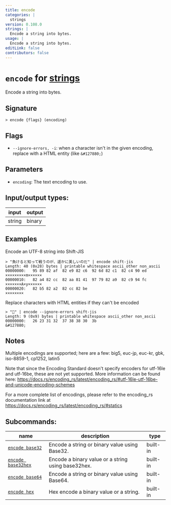 ```yaml
---
title: encode
categories: |
  strings
version: 0.108.0
strings: |
  Encode a string into bytes.
usage: |
  Encode a string into bytes.
editLink: false
contributors: false
---
```

<!-- This file is automatically generated. Please edit the command in https://github.com/nushell/nushell instead. -->

# `encode` for [strings](/commands/categories/strings.md)

<div class='command-title'>Encode a string into bytes.</div>

## Signature

```> encode {flags} (encoding)```

## Flags

 -  `--ignore-errors, -i`: when a character isn't in the given encoding, replace with a HTML entity (like `&#127880;`)

## Parameters

 -  `encoding`: The text encoding to use.


## Input/output types:

| input  | output |
| ------ | ------ |
| string | binary |
## Examples

Encode an UTF-8 string into Shift-JIS
```nu
> "負けると知って戦うのが、遥かに美しいのだ" | encode shift-jis
Length: 40 (0x28) bytes | printable whitespace ascii_other non_ascii
00000000:   95 89 82 af  82 e9 82 c6  92 6d 82 c1  82 c4 90 ed   ×××××××××m××××××
00000010:   82 a4 82 cc  82 aa 81 41  97 79 82 a9  82 c9 94 fc   ×××××××A×y××××××
00000020:   82 b5 82 a2  82 cc 82 be                             ××××××××

```

Replace characters with HTML entities if they can't be encoded
```nu
> "🎈" | encode --ignore-errors shift-jis
Length: 9 (0x9) bytes | printable whitespace ascii_other non_ascii
00000000:   26 23 31 32  37 38 38 30  3b                         &#127880;

```

## Notes
Multiple encodings are supported; here are a few:
big5, euc-jp, euc-kr, gbk, iso-8859-1, cp1252, latin5

Note that since the Encoding Standard doesn't specify encoders for utf-16le and utf-16be, these are not yet supported.
More information can be found here: https://docs.rs/encoding_rs/latest/encoding_rs/#utf-16le-utf-16be-and-unicode-encoding-schemes

For a more complete list of encodings, please refer to the encoding_rs
documentation link at https://docs.rs/encoding_rs/latest/encoding_rs/#statics

## Subcommands:

| name                                                     | description                                        | type     |
| -------------------------------------------------------- | -------------------------------------------------- | -------- |
| [`encode base32`](/commands/docs/encode_base32.md)       | Encode a string or binary value using Base32.      | built-in |
| [`encode base32hex`](/commands/docs/encode_base32hex.md) | Encode a binary value or a string using base32hex. | built-in |
| [`encode base64`](/commands/docs/encode_base64.md)       | Encode a string or binary value using Base64.      | built-in |
| [`encode hex`](/commands/docs/encode_hex.md)             | Hex encode a binary value or a string.             | built-in |